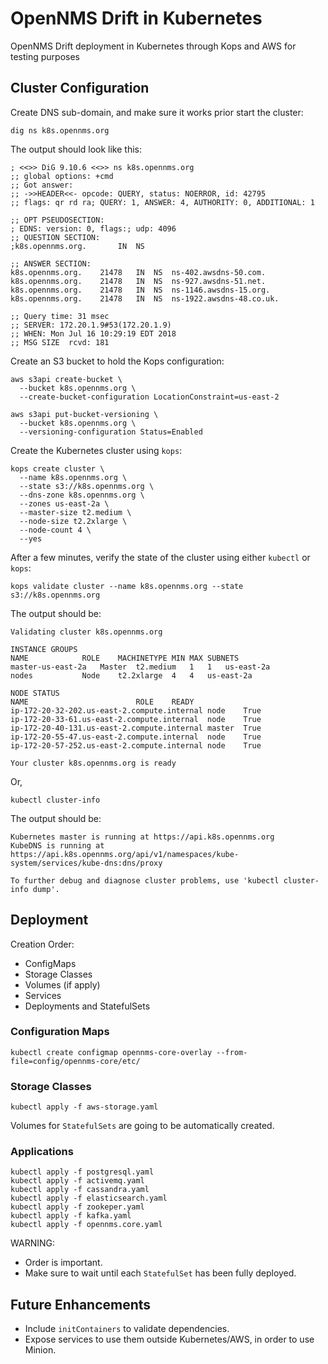 # OpenNMS Drift in Kubernetes

OpenNMS Drift deployment in Kubernetes through Kops and AWS for testing purposes

## Cluster Configuration

Create DNS sub-domain, and make sure it works prior start the cluster:

```shell
dig ns k8s.opennms.org
```

The output should look like this:

```text
; <<>> DiG 9.10.6 <<>> ns k8s.opennms.org
;; global options: +cmd
;; Got answer:
;; ->>HEADER<<- opcode: QUERY, status: NOERROR, id: 42795
;; flags: qr rd ra; QUERY: 1, ANSWER: 4, AUTHORITY: 0, ADDITIONAL: 1

;; OPT PSEUDOSECTION:
; EDNS: version: 0, flags:; udp: 4096
;; QUESTION SECTION:
;k8s.opennms.org.		IN	NS

;; ANSWER SECTION:
k8s.opennms.org.	21478	IN	NS	ns-402.awsdns-50.com.
k8s.opennms.org.	21478	IN	NS	ns-927.awsdns-51.net.
k8s.opennms.org.	21478	IN	NS	ns-1146.awsdns-15.org.
k8s.opennms.org.	21478	IN	NS	ns-1922.awsdns-48.co.uk.

;; Query time: 31 msec
;; SERVER: 172.20.1.9#53(172.20.1.9)
;; WHEN: Mon Jul 16 10:29:19 EDT 2018
;; MSG SIZE  rcvd: 181
```

Create an S3 bucket to hold the Kops configuration:

```shell
aws s3api create-bucket \
  --bucket k8s.opennms.org \
  --create-bucket-configuration LocationConstraint=us-east-2

aws s3api put-bucket-versioning \
  --bucket k8s.opennms.org \
  --versioning-configuration Status=Enabled
```

Create the Kubernetes cluster using `kops`:

```shell
kops create cluster \
  --name k8s.opennms.org \
  --state s3://k8s.opennms.org \
  --dns-zone k8s.opennms.org \
  --zones us-east-2a \
  --master-size t2.medium \
  --node-size t2.2xlarge \
  --node-count 4 \
  --yes
```

After a few minutes, verify the state of the cluster using either `kubectl` or `kops`:

```shell
kops validate cluster --name k8s.opennms.org --state s3://k8s.opennms.org
```

The output should be:

```text
Validating cluster k8s.opennms.org

INSTANCE GROUPS
NAME			ROLE	MACHINETYPE	MIN	MAX	SUBNETS
master-us-east-2a	Master	t2.medium	1	1	us-east-2a
nodes			Node	t2.2xlarge	4	4	us-east-2a

NODE STATUS
NAME						ROLE	READY
ip-172-20-32-202.us-east-2.compute.internal	node	True
ip-172-20-33-61.us-east-2.compute.internal	node	True
ip-172-20-40-131.us-east-2.compute.internal	master	True
ip-172-20-55-47.us-east-2.compute.internal	node	True
ip-172-20-57-252.us-east-2.compute.internal	node	True

Your cluster k8s.opennms.org is ready
```

Or,

```shell
kubectl cluster-info
```

The output should be:

```text
Kubernetes master is running at https://api.k8s.opennms.org
KubeDNS is running at https://api.k8s.opennms.org/api/v1/namespaces/kube-system/services/kube-dns:dns/proxy

To further debug and diagnose cluster problems, use 'kubectl cluster-info dump'.
```

## Deployment

Creation Order:

* ConfigMaps
* Storage Classes
* Volumes (if apply)
* Services
* Deployments and StatefulSets

### Configuration Maps

```shell
kubectl create configmap opennms-core-overlay --from-file=config/opennms-core/etc/
```

### Storage Classes

```shell
kubectl apply -f aws-storage.yaml
```

Volumes for `StatefulSets` are going to be automatically created.

### Applications

```shell
kubectl apply -f postgresql.yaml
kubectl apply -f activemq.yaml
kubectl apply -f cassandra.yaml
kubectl apply -f elasticsearch.yaml
kubectl apply -f zookeper.yaml
kubectl apply -f kafka.yaml
kubectl apply -f opennms.core.yaml
```

WARNING:

* Order is important.
* Make sure to wait until each `StatefulSet` has been fully deployed.

## Future Enhancements

* Include `initContainers` to validate dependencies.
* Expose services to use them outside Kubernetes/AWS, in order to use Minion.
